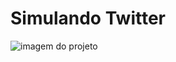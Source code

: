 # Simulando Twitter
<img src="./project_Twitter/assets/img/imagem-projeto.png" alt="imagem do projeto">
